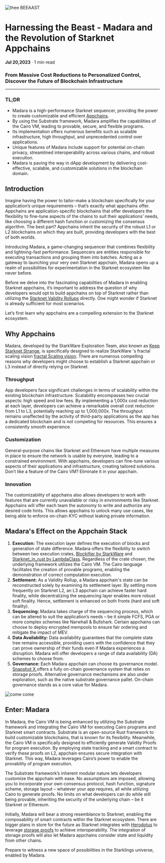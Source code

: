 ![thee BEEAAST](https://imgur.com/EBwBNnB.jpg)

# Harnessing the Beast - Madara and the Revolution of Starknet Appchains

**Jul 20,2023** · 1 min read

### From Massive Cost Reductions to Personalized Control, Discover the Future of Blockchain Infrastructure

***

### TL;DR

* Madara is a high-performance Starknet sequencer, providing the power to create customizable and efficient [Appchains](https://www.starknet.io/en/posts/ecosystem/the-starknet-stacks-growth-spurt).
* By using the Substrate framework, Madara amplifies the capabilities of the Cairo VM, leading to provable, secure, and flexible programs.
* Its implementation offers numerous benefits such as scalable infrastructure, high throughput, and unprecedented control over applications.
* Unique features of Madara include support for potential on-chain privacy, streamlined interoperability across various chains, and robust execution.
* Madara is paving the way in dApp development by delivering cost-effective, scalable, and customizable solutions in the blockchain domain.


## Introduction

Imagine having the power to tailor-make a blockchain specifically for your application’s unique requirements – that’s exactly what appchains offer. Appchains are application-specific blockchains that offer developers the flexibility to fine-tune aspects of the chains to suit their applications’ needs, like choosing a different hash function or customizing the consensus algorithm. The best part? Appchains inherit the security of the robust L1 or L2 blockchains on which they are built, providing developers with the best of both worlds.

Introducing Madara, a game-changing sequencer that combines flexibility and lightning-fast performance. Sequencers are entities responsible for executing transactions and grouping them into batches. Acting as a gateway to launching your very own Starknet appchain, Madara opens up a realm of possibilities for experimentation in the Starknet ecosystem like never before. 

Before we delve into the fascinating capabilities of Madara in enabling Starknet appchains, it’s important to address the question of why developers would opt to build appchains on top of Starknet rather than utilizing the [Starknet Validity Rollups](https://starkware.co/resource/scaling-ethereum-navigating-the-blockchain-trilemma/#:~:text=top%20of%20them.-,Validity%20Rollups,-Validity%20rollups%2C%20also) directly. One might wonder if Starknet is already sufficient for most scenarios. 

Let’s first learn why appchains are a compelling extension to the Starknet ecosystem. 


## Why Appchains

Madara, developed by the StarkWare Exploration Team, also known as [Keep Starknet Strange](https://github.com/keep-starknet-strange), is specifically designed to realize StarkWare 's fractal scaling vision [fractal Scaling vision](https://medium.com/starkware/fractal-scaling-from-l2-to-l3-7fe238ecfb4f). There are numerous compelling reasons why developers might choose to establish a Starknet appchain or L3 instead of directly relying on Starknet. 


### Throughput 

App developers face significant challenges in terms of scalability within the existing blockchain infrastructure. Scalability encompasses two crucial aspects: high speed and low fees. By implementing a 1,000x cost reduction at each layer, developers can achieve a remarkable overall cost reduction from L1 to L3, potentially reaching up to 1,000,000x. The throughput remains unaffected by the activity of third-party applications as the app has a dedicated blockchain and is not competing for resources. This ensures a consistently smooth experience.

### Customization

General-purpose chains like Starknet and Ethereum have multiple measures in place to ensure the network is usable by everyone, leading to a constrained environment. With appchains, developers can fine-tune various aspects of their applications and infrastructure, creating tailored solutions. Don’t like a feature of the Cairo VM? Eliminate it in your appchain.

### Innovation 

The customizability of appchains also allows developers to work with features that are currently unavailable or risky in environments like Starknet. Appchains will offer each team the autonomy to write and authorize any desired code hints. This allows appchains to unlock many use cases, like being able to enforce on-chain KYC without leaking private information.

## Madara's Effect on the Appchain Stack

1. **Execution:** The execution layer defines the execution of blocks and generation of state difference. Madara offers the flexibility to switch between two execution crates, [Blockifier by StarkWare](https://github.com/starkware-libs/blockifier) and [Starknet_in_rust by LambdaClass](https://github.com/lambdaclass/starknet_in_rust). Regardless of the crate chosen, the underlying framework utilizes the Cairo VM. The Cairo language facilitates the creation of provable programs, enabling the demonstration of correct computation execution.
2. **Settlement:** As a Validity Rollup, a Madara appchain's state can be reconstructed solely by examining its settlement layer. By settling more frequently on Starknet L2, an L3 appchain can achieve faster hard finality, while decentralizing the sequencing layer enables more robust soft finality. Hence, settlement is enhanced on both fronts (hard and soft finality).
3. **Sequencing:** Madara takes charge of the sequencing process, which can be altered to suit the application’s needs – be it simple FCFS, PGA or more complex schemes like Narwhall & Bullshark. Certain appchains can choose to deploy encrypted mempools to ensure fair ordering and mitigate the impact of MEV.
4. **Data Availability:**  Data availability guarantees that the complete state tree remains accessible, providing users with the confidence that they can prove ownership of their funds even if Madara experiences a disruption. Madara will offer developers a range of data availability (DA) schemes to choose from.
5. **Governance:** Each Madara appchain can choose its governance model. [Snapshot X ](https://twitter.com/SnapshotLabs)offers a fully on-chain governance system that relies on storage proofs. Alternative governance mechanisms are also under exploration, such as the native substrate governance pallet. On-chain governance stands as a core value for Madara.

![come come](https://lh4.googleusercontent.com/i7bXi2IPV-LTLzEgueA2SPHGULUFDj1OX4IznOQr5BeZe0hcey-VXA5TOV6q9XaVqBGAcYiie7u7uxw7q1ByZxjkPQKHERqKJTxhdDdTSgBQy8smyNO3jEHiNJv7Eqh8BMxjj4fFlQAW6gm-hQMzyIU)


## Enter: Madara

In Madara, the Cairo VM is being enhanced by utilizing the Substrate framework and integrating the Cairo VM for executing Cairo programs and Starknet smart contracts. Substrate is an open-source Rust framework to build customizable blockchains, that is known for its flexibility. Meanwhile, the Cairo VM is specifically designed to efficiently generate Validity Proofs for program execution. By employing state tracking and a smart contract to verify these proofs on L2, appchain ensures secure integration with Starknet. This way, Madara leverages Cairo’s power to enable the provability of program execution.

The Substrate framework’s inherent modular nature lets developers customize the appchain with ease. No assumptions are imposed, allowing you to incorporate your own consensus protocol, hash function, signature scheme, storage layout – whatever your app requires, all while utilizing Cairo to generate proofs. No limits on what developers can do while still being provable, inheriting the security of the underlying chain – be it Starknet or Ethereum.

Initially, Madara will bear a strong resemblance to Starknet, enabling the composability of smart contracts within the Starknet ecosystem. There are bigger plans in store for the future as Starknet integrates with [Herodotus](https://www.herodotus.dev/) to leverage [storage proofs](https://starkware.medium.com/what-are-storage-proofs-and-how-can-they-improve-oracles-e0379108720a) to achieve interoperability. The integration of storage proofs will also let Madara appchains consider state and liquidity from other chains. 

Prepare to witness a new space of possibilities in the Starklings universe, enabled by Madara.








